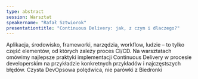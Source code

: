 ```yaml
---
type: abstract
session: Warsztat
speakername: "Rafał Sztwiorok"
presentationtitle: "Continuous Delivery: jak, z czym i dlaczego?"
---
```


Aplikacja, środowisko, frameworki, narzędzia, workflow, ludzie – to tylko część elementów, od których zależy proces CI/CD. Na warsztatach omówimy najlepsze praktyki implementacji Continuous Delivery w procesie developerskim na przykładzie konkretnych przykładów i najczęstszych błędów. Czysta DevOpsowa polędwica, nie parówki z Biedronki